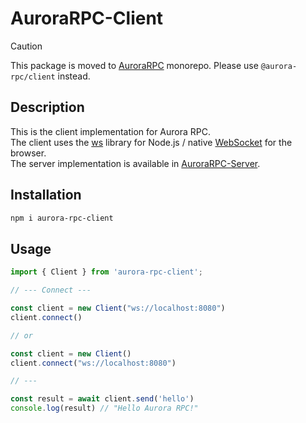 # AuroraRPC-Client

> [!CAUTION]
> This package is moved to [AuroraRPC](https://github.com/AuroraTeam/AuroraRPC) monorepo. Please use `@aurora-rpc/client` instead.

## Description

This is the client implementation for Aurora RPC.  
The client uses the [ws](https://github.com/websockets/ws) library for Node.js / native [WebSocket](https://developer.mozilla.org/en-US/docs/Web/API/WebSocket) for the browser.  
The server implementation is available in [AuroraRPC-Server](https://github.com/AuroraTeam/AuroraRPC-Server).

## Installation

```bash
npm i aurora-rpc-client
```

## Usage

```ts
import { Client } from 'aurora-rpc-client';

// --- Connect ---

const client = new Client("ws://localhost:8080")
client.connect()

// or

const client = new Client()
client.connect("ws://localhost:8080")

// ---

const result = await client.send('hello')
console.log(result) // "Hello Aurora RPC!"
```
